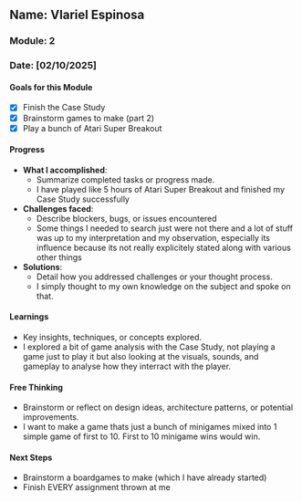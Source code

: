 <!-- Markdown Docs: https://docs.github.com/en/get-started/writing-on-github/getting-started-with-writing-and-formatting-on-github/basic-writing-and-formatting-syntax -->
## Name: Vlariel Espinosa
### Module: 2

<!-- Repeat the below as needed-->
### Date: [02/10/2025]

#### Goals for this Module
- [X] Finish the Case Study
- [X] Brainstorm games to make (part 2)
- [X] Play a bunch of Atari Super Breakout

#### Progress
- **What I accomplished**:
  - Summarize completed tasks or progress made.
  - I have played like 5 hours of Atari Super Breakout and finished my Case Study successfully
- **Challenges faced**:
  - Describe blockers, bugs, or issues encountered
  - Some things I needed to search just were not there and a lot of stuff was up to my interpretation and my observation, especially its influence because its not really explicitely stated along with various other things
- **Solutions**:
  - Detail how you addressed challenges or your thought process.
  - I simply thought to my own knowledge on the subject and spoke on that.

#### Learnings
- Key insights, techniques, or concepts explored.
- I explored a bit of game analysis with the Case Study, not playing a game just to play it but also looking at the visuals, sounds, and gameplay to analyse how they interract with the player.

#### Free Thinking
- Brainstorm or reflect on design ideas, architecture patterns, or potential improvements.
- I want to make a game thats just a bunch of minigames mixed into 1 simple game of first to 10. First to 10 minigame wins would win.
<!--

- Example prompts:
  - "What if the player interactions were asynchronous instead of real-time?"
  - "How could ECS improve performance in this system?"
  - "Does my current design support scalability? How can it improve?"
  
-->

#### Next Steps
- Brainstorm a boardgames to make (which I have already started)
- Finish EVERY assignment thrown at me
